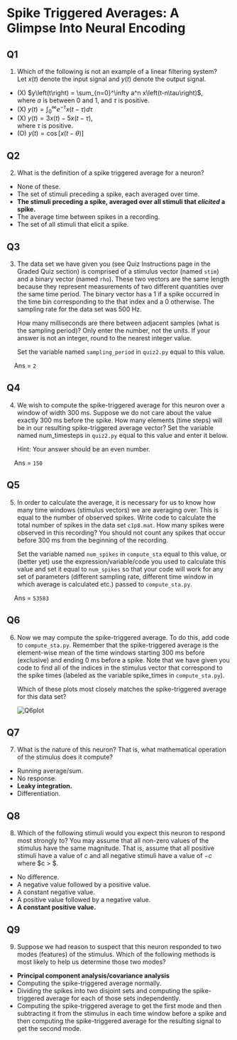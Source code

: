 # Spike Triggered Averages: A Glimpse Into Neural Encoding

## Q1
1. Which of the following is not an example of a linear filtering system?  
Let $x\left(t\right)$ denote the input signal and $y\left(t\right)$ denote the output signal.

* (X) $y\left(t\right) = \sum_{n=0}^\infty a^n x\left(t-n\tau\right)$,  
where $a$ is between $0$ and $1$, and $\tau$ is positive.
* (X) $y\left(t\right) = \int_0^\infty e^{-\tau}x\left(t-\tau\right)d\tau$
* (X) $y\left(t\right) = 3x\left(t\right) - 5x\left(t - \tau\right)$,  
where $\tau$ is positive.
* (O) $y\left(t\right) = \cos \left[x\left(t - \theta\right)\right]$

## Q2
2. What is the definition of a spike triggered average for a neuron?
* None of these.
* The set of stimuli preceding a spike, each averaged over time.
* **The stimuli preceding a spike, averaged over all stimuli that *elicited* a spike.**
* The average time between spikes in a recording.
* The set of all stimuli that elicit a spike.

## Q3
3. The data set we have given you (see Quiz Instructions page in the Graded Quiz section) is comprised of a stimulus vector (named `stim`) and a binary vector (named `rho`). These two vectors are the same length because they represent measurements of two different quantities over the same time period. The binary vector has a 1 if a spike occurred in the time bin corresponding to the that index and a 0 otherwise. The sampling rate for the data set was 500 Hz.

    How many milliseconds are there between adjacent samples (what is the sampling period)? Only enter the number, not the units. If your answer is not an integer, round to the nearest integer value.

    Set the variable named `sampling_period` in `quiz2.py` equal to this value.

$\quad$Ans = `2`

## Q4
4. We wish to compute the spike-triggered average for this neuron over a window of width 300 ms. Suppose we do not care about the value exactly 300 ms before the spike. How many elements (time steps) will be in our resulting spike-triggered average vector? Set the variable named num_timesteps in `quiz2.py` equal to this value and enter it below.

    Hint: Your answer should be an even number.

$\quad$Ans = `150`

## Q5
5. In order to calculate the average, it is necessary for us to know how many time windows (stimulus vectors) we are averaging over. This is equal to the number of observed spikes. Write code to calculate the total number of spikes in the data set `c1p8.mat`. How many spikes were observed in this recording? You should not count any spikes that occur before 300 ms from the beginning of the recording.

    Set the variable named `num_spikes` in `compute_sta` equal to this value, or (better yet) use the expression/variable/code you used to calculate this value and set it equal to `num_spikes` so that your code will work for any set of parameters (different sampling rate, different time window in which average is calculated etc.) passed to `compute_sta.py`.  

$\quad$Ans = `53583`

## Q6
6. Now we may compute the spike-triggered average. To do this, add code to `compute_sta.py`. Remember that the spike-triggered average is the element-wise mean of the time windows starting 300 ms before (exclusive) and ending 0 ms before a spike. Note that we have given you code to find all of the indices in the stimulus vector that correspond to the spike times (labeled as the variable spike_times in `compute_sta.py`).

    Which of these plots most closely matches the spike-triggered average for this data set?  

    ![Q6plot](https://user-images.githubusercontent.com/83002480/159405763-6419050f-6128-47d3-8997-90dad23e9f80.png)

## Q7
7. What is the nature of this neuron? That is, what mathematical operation of the stimulus does it compute?
* Running average/sum.
* No response.
* **Leaky integration.**
* Differentiation.

## Q8
8. Which of the following stimuli would you expect this neuron to respond most strongly to? You may assume that all non-zero values of the stimulus have the same magnitude. That is, assume that all positive stimuli have a value of $c$ and all negative stimuli have a value of $-c$ where $c > $.
* No difference.
* A negative value followed by a positive value.
* A constant negative value.
* A positive value followed by a negative value.
* **A constant positive value.**

## Q9
9. Suppose we had reason to suspect that this neuron responded to two modes (features) of the stimulus. Which of the following methods is most likely to help us determine those two modes?
* **Principal component analysis/covariance analysis**
* Computing the spike-triggered average normally.
* Dividing the spikes into two disjoint sets and computing the spike-triggered average for each of those sets independently.
* Computing the spike-triggered average to get the first mode and then subtracting it from the stimulus in each time window before a spike and then computing the spike-triggered average for the resulting signal to get the second mode.
